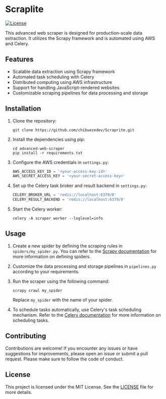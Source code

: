 # Scraplite

[![License](https://img.shields.io/badge/license-MIT-blue.svg)](LICENSE)

This advanced web scraper is designed for production-scale data extraction. It utilizes the Scrapy framework and is automated using AWS and Celery.

## Features

- Scalable data extraction using Scrapy framework
- Automated task scheduling with Celery
- Distributed computing using AWS infrastructure
- Support for handling JavaScript-rendered websites
- Customizable scraping pipelines for data processing and storage

## Installation

1. Clone the repository:

   ```shell
   git clone https://github.com/chibuezedev/Scraprite.git
   ```

2. Install the dependencies using pip:

   ```shell
   cd advanced-web-scraper
   pip install -r requirements.txt
   ```

3. Configure the AWS credentials in `settings.py`:

   ```python
   AWS_ACCESS_KEY_ID = '<your-access-key-id>'
   AWS_SECRET_ACCESS_KEY = '<your-secret-access-key>'
   ```

4. Set up the Celery task broker and result backend in `settings.py`:

   ```python
   CELERY_BROKER_URL = 'redis://localhost:6379/0'
   CELERY_RESULT_BACKEND = 'redis://localhost:6379/0'
   ```

5. Start the Celery worker:

   ```shell
   celery -A scraper worker --loglevel=info
   ```

## Usage

1. Create a new spider by defining the scraping rules in `spiders/my_spider.py`. You can refer to the [Scrapy documentation](https://docs.scrapy.org/en/latest/topics/spiders.html) for more information on defining spiders.

2. Customize the data processing and storage pipelines in `pipelines.py` according to your requirements.

3. Run the scraper using the following command:

   ```shell
   scrapy crawl my_spider
   ```

   Replace `my_spider` with the name of your spider.

4. To schedule tasks automatically, use Celery's task scheduling mechanism. Refer to the [Celery documentation](https://docs.celeryproject.org/en/latest/userguide/periodic-tasks.html) for more information on scheduling tasks.

## Contributing

Contributions are welcome! If you encounter any issues or have suggestions for improvements, please open an issue or submit a pull request. Please make sure to follow the code of conduct.

## License

This project is licensed under the MIT License. See the [LICENSE](LICENSE) file for more details.
